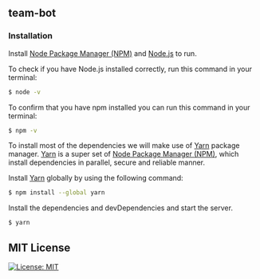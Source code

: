## team-bot

### Installation

Install [Node Package Manager (NPM)] and [Node.js] to run.

To check if you have Node.js installed correctly, run this command in your terminal:
```sh
$ node -v
```

To confirm that you have npm installed you can run this command in your terminal:
```sh
$ npm -v
```

To install most of the dependencies we will make use of [Yarn] package manager. [Yarn] is a super set of [Node Package Manager (NPM)], which install dependencies in parallel, secure and reliable manner.

Install [Yarn] globally by using the following command:

```sh
$ npm install --global yarn
```

Install the dependencies and devDependencies and start the server.

```sh
$ yarn
```

## MIT License
[![License: MIT](https://img.shields.io/badge/License-MIT-yellow.svg)](https://opensource.org/licenses/MIT)


[//]: # (Reference links used in the doc)

[Node Package Manager (NPM)]: <https://www.npmjs.com/>
[Node.js]: <https://nodejs.org/>
[Yarn]: <https://yarnpkg.com/>

